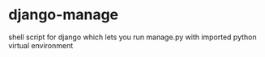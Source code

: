 # django-manage

shell script for django which lets you run manage.py with imported python virtual environment 